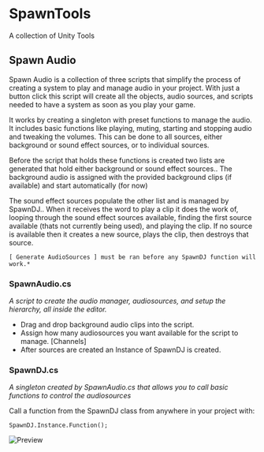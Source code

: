 # SpawnTools
 A collection of Unity Tools

## Spawn Audio

Spawn Audio is a collection of three scripts that simplify the process of creating a system to play and manage audio in your project.
With just a button click this script will create all the objects, audio sources, and scripts needed to have a system as soon as you play your game.

It works by creating a singleton with preset functions to manage the audio.
It includes basic functions like playing, muting, starting and stopping audio and tweaking the volumes.
This can be done to all sources, either background or sound effect sources, or to individual sources.

Before the script that holds these functions is created two lists are generated that hold either background or sound effect sources..
The background audio is assigned with the provided background clips (if available) and start automatically (for now)

The sound effect sources populate the other list and is managed by SpawnDJ.. When it receives the word to play a clip it does the work of,
looping through the sound effect sources available, finding the first source available (thats not currently being used), and playing the clip.
If no source is available then it creates a new source, plays the clip, then destroys that source. 

	[ Generate AudioSources ] must be ran before any SpawnDJ function will work.*

### SpawnAudio.cs
*A script to create the audio manager, audiosources, and setup the hierarchy, all inside the editor.*

- Drag and drop background audio clips into the script.
- Assign how many audiosources you want available for the script to manage. [Channels]
- After sources are created an Instance of SpawnDJ is created.

### SpawnDJ.cs
*A singleton created by SpawnAudio.cs that allows you to call basic functions to control the audiosources*

Call a function from the SpawnDJ class from anywhere in your project with:

	SpawnDJ.Instance.Function();

![Preview](https://spawncampgames.github.io/img/maincolorized.png)



